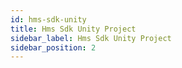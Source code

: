```yaml
---
id: hms-sdk-unity
title: Hms Sdk Unity Project
sidebar_label: Hms Sdk Unity Project
sidebar_position: 2
---
```

